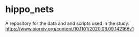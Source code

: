# hippo_nets
A repository for the data and and scripts used in the study: https://www.biorxiv.org/content/10.1101/2020.06.09.142166v1
